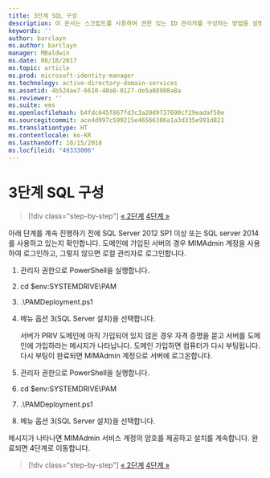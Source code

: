 ```yaml
---
title: 3단계 SQL 구성
description: 이 문서는 스크립트를 사용하여 권한 있는 ID 관리자를 구성하는 방법을 설명하는 일련의 문서 중 3단계로, SQL Server 구성 단계를 설명합니다.
keywords: ''
author: barclayn
ms.author: barclayn
manager: MBaldwin
ms.date: 08/18/2017
ms.topic: article
ms.prod: microsoft-identity-manager
ms.technology: active-directory-domain-services
ms.assetid: 4b524ae7-6610-40a0-8127-de5a08988a8a
ms.reviewer: ''
ms.suite: ems
ms.openlocfilehash: b4fdc645f867fd3c3a20d9737690cf29eadaf50e
ms.sourcegitcommit: ace4d997c599215e46566386a1a3d335e991d821
ms.translationtype: HT
ms.contentlocale: ko-KR
ms.lasthandoff: 10/15/2018
ms.locfileid: "49333006"
---
```

# <a name="step-3-configuring-sql"></a>3단계 SQL 구성

> [!div class="step-by-step"]
> [« 2단계](sp1-step2-configuring-corp-domain.md)
> [4단계 »](sp1-step4-configuring-sharepoint.md)

아래 단계를 계속 진행하기 전에 SQL Server 2012 SP1 이상 또는 SQL server 2014를 사용하고 있는지 확인합니다. 도메인에 가입된 서버의 경우 MIMAdmin 계정을 사용하여 로그인하고, 그렇지 않으면 로컬 관리자로 로그인합니다.
1. 관리자 권한으로 PowerShell을 실행합니다.
2. cd $env:SYSTEMDRIVE\PAM
3. .\PAMDeployment.ps1
4. 메뉴 옵션 3(SQL Server 설치)을 선택합니다.

   서버가 PRIV 도메인에 아직 가입되어 있지 않은 경우 자격 증명을 묻고 서버를 도메인에 가입하라는 메시지가 나타납니다.
   도메인 가입하면 컴퓨터가 다시 부팅됩니다. 다시 부팅이 완료되면 MIMAdmin 계정으로 서버에 로그온합니다.

5. 관리자 권한으로 PowerShell을 실행합니다.
6. cd $env:SYSTEMDRIVE\PAM
7. .\PAMDeployment.ps1
8. 메뉴 옵션 3(SQL Server 설치)을 선택합니다.

메시지가 나타나면 MIMAdmin 서비스 계정의 암호를 제공하고 설치를 계속합니다. 완료되면 4단계로 이동합니다.

> [!div class="step-by-step"]
> [« 2단계](sp1-step2-configuring-corp-domain.md)
> [4단계 »](sp1-step4-configuring-sharepoint.md)

